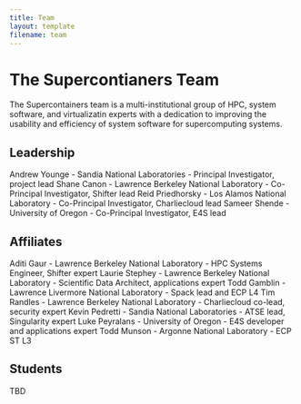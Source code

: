 ```yaml
---
title: Team
layout: template
filename: team
--- 
```



# The Supercontianers Team

The Supercontainers team is a multi-institutional group of HPC, system software, and virtualizatin experts with a dedication to improving the usability and efficiency of system software for supercomputing systems.


## Leadership

Andrew Younge - Sandia National Laboratories - Principal Investigator, project lead
Shane Canon - Lawrence Berkeley National Laboratory - Co-Principal Investigator, Shifter lead
Reid Priedhorsky - Los Alamos National Laboratory - Co-Principal Investigator, Charliecloud lead
Sameer Shende - University of Oregon  - Co-Principal Investigator, E4S lead


## Affiliates

 Aditi Gaur - Lawrence Berkeley National Laboratory - HPC Systems Engineer, Shifter expert
 Laurie Stephey - Lawrence Berkeley National Laboratory - Scientific Data Architect, applications expert
 Todd Gamblin - Lawrence Livermore National Laboratory - Spack lead and ECP L4
 Tim Randles - Lawrence Berkeley National Laboratory - Charliecloud co-lead, security expert
 Kevin Pedretti - Sandia National Laboratories - ATSE lead, Singularity expert
 Luke Peyralans - University of Oregon -  E4S developer and applications expert
 Todd Munson - Argonne National Laboratory - ECP ST L3

## Students

TBD

